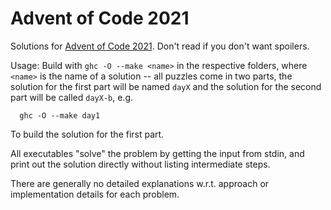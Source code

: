 Advent of Code 2021
===================

Solutions for [Advent of Code 2021](https://adventofcode.com/2021).
Don't read if you don't want spoilers.

Usage: Build with `ghc -O --make <name>` in the respective folders, where `<name>` is the name of a solution -- all puzzles come in two parts, the solution for the first part will be named `dayX` and the solution for the second part will be called `dayX-b`, e.g.

```
  ghc -O --make day1
```

To build the solution for the first part.

All executables "solve" the problem by getting the input from stdin, and print
out the solution directly without listing intermediate steps.

There are generally no detailed explanations w.r.t. approach or implementation
details for each problem.
